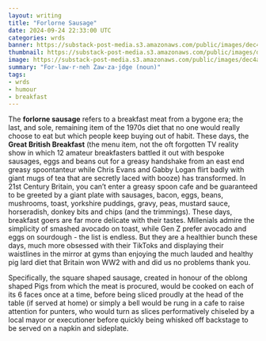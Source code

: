 ```yaml
---
layout: writing
title: "Forlorne Sausage"
date: 2024-09-24 22:33:00 UTC
categories: wrds
banner: https://substack-post-media.s3.amazonaws.com/public/images/dec4a702-8960-4822-8783-47b8beec3250_1024x1024.jpeg
thumbnail: https://substack-post-media.s3.amazonaws.com/public/images/dec4a702-8960-4822-8783-47b8beec3250_1024x1024.jpeg
image: https://substack-post-media.s3.amazonaws.com/public/images/dec4a702-8960-4822-8783-47b8beec3250_1024x1024.jpeg
summary: "For·law·r·neh Zaw·za·jdge (noun)"
tags:
- wrds
- humour
- breakfast
---
```

The **forlorne sausage** refers to a breakfast meat from a bygone era; the last, and sole, remaining item of the 1970s diet that no one would really choose to eat but which people keep buying out of habit. These days, the **Great British Breakfast** (the menu item, not the oft forgotten TV reality show in which 12 amateur breakfasters battled it out with bespoke sausages, eggs and beans out for a greasy handshake from an east end greasy spoontanteur while Chris Evans and Gabby Logan flirt badly with giant mugs of tea that are secretly laced with booze) has transformed. In 21st Century Britain, you can’t enter a greasy spoon cafe and be guaranteed to be greeted by a giant plate with sausages, bacon, eggs, beans, mushrooms, toast, yorkshire puddings, gravy, peas, mustard sauce, horseradish, donkey bits and chips (and the trimmings). These days, breakfast goers are far more delicate with their tastes. Millenials admire the simplicity of smashed avocado on toast, while Gen Z prefer avocado and eggs on sourdough - the list is endless. But they are a healthier bunch these days, much more obsessed with their TikToks and displaying their waistlines in the mirror at gyms than enjoying the much lauded and healthy pig lard diet that Britain won WW2 with and did us no problems thank you.

Specifically, the square shaped sausage, created in honour of the oblong shaped Pigs from which the meat is procured, would be cooked on each of its 6 faces once at a time, before being sliced proudly at the head of the table (if served at home) or simply a bell would be rung in a cafe to raise attention for punters, who would turn as slices performatively chiseled by a local mayor or executioner before quickly being whisked off backstage to be served on a napkin and sideplate.

